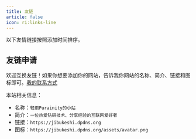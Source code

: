 ```yaml
---
title: 友链
article: false
icon: ri:links-line
---
```


以下友情链接按照添加时间排序。

<VPCard
  title="yyyyt的文档站"
  desc="World is Bad or Worse"
  logo="https://img.yyyyt.top/avatar/avatar"
  link="https://docs.yyyyt.top/"
/>

<VPCard
  title="B84F2246 的小站"
  desc="TECH OTAKUS SAVE THE WORLD!"
  logo="https://assets.b84f2246.top/img/avatar.png"
  link="https://blog.b84f2246.top/"
/>

## 友链申请

欢迎互换友链！如果你想要添加你的网站，告诉我你网站的名称、简介、链接和图标即可。[我的联系方式](/about.html#%F0%9F%93%A7%E8%81%94%E7%B3%BB%E6%88%91)

本站相关信息：
- 名称：`轻雨Purainity的小站`
- 简介：`一位热爱钻研技术、分享经验的互联网爱好者`
- 链接：`https://jibukeshi.dpdns.org`
- 图标：`https://jibukeshi.dpdns.org/assets/avatar.png`